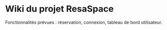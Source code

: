 # Wiki du projet ResaSpace

Fonctionnalités prévues : réservation, connexion, tableau de bord utilisateur.